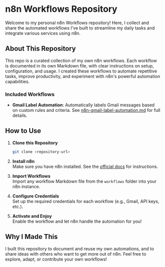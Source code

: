 # n8n Workflows Repository

Welcome to my personal n8n Workflows repository! Here, I collect and share the automated workflows I've built to streamline my daily tasks and integrate various services using n8n.

## About This Repository

This repo is a curated collection of my own n8n workflows. Each workflow is documented in its own Markdown file, with clear instructions on setup, configuration, and usage. I created these workflows to automate repetitive tasks, improve productivity, and experiment with n8n's powerful automation capabilities.

### Included Workflows

- **Gmail Label Automation**: Automatically labels Gmail messages based on custom rules and criteria. See [n8n-gmail-label-automation.md](workflows/n8n-gmail-label-automation.md) for full details.

## How to Use

1. **Clone this Repository**  
   ```bash
   git clone <repository-url>
   ```

2. **Install n8n**  
   Make sure you have n8n installed. See the [official docs](https://docs.n8n.io/getting-started/installation/) for instructions.

3. **Import Workflows**  
   Import any workflow Markdown file from the `workflows` folder into your n8n instance.

4. **Configure Credentials**  
   Set up the required credentials for each workflow (e.g., Gmail, API keys, etc.).

5. **Activate and Enjoy**  
   Enable the workflow and let n8n handle the automation for you!

## Why I Made This

I built this repository to document and reuse my own automations, and to share ideas with others who want to get more out of n8n. Feel free to explore, adapt, or contribute your own workflows!
